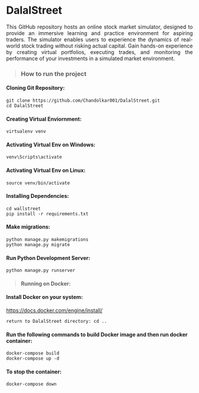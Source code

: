 ﻿# DalalStreet
<p align="justify">This GitHub repository hosts an online stock market simulator, designed to provide an immersive learning and practice environment for aspiring traders. The simulator enables users to experience the dynamics of real-world stock trading without risking actual capital. Gain hands-on experience by creating virtual portfolios, executing trades, and monitoring the performance of your investments in a simulated market environment.
</p>

> ### **How to run the project**

#### Cloning Git Repository:
```
git clone https://github.com/Chandolkar001/DalalStreet.git
cd DalalStreet
```

#### Creating Virtual Enviornment:
```
virtualenv venv
```
#### Activating Virtual Env on Windows:
```
venv\Scripts\activate
```

#### Activating Virtual Env on Linux:
```
source venv/bin/activate
```

#### Installing Dependencies:
```
cd wallstreet
pip install -r requirements.txt
```
#### Make migrations:
```
python manage.py makemigrations
python manage.py migrate
```
#### Run Python Development Server:
```
python manage.py runserver
```
> #### Running on Docker:
#### Install Docker on your system:
<href>https://docs.docker.com/engine/install/</href>
```
return to DalalStreet directory: cd ..
```
#### Run the following commands to build Docker image and then run docker container:
```
docker-compose build
docker-compose up -d
```
#### To stop the container:
```
docker-compose down
```






